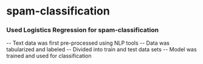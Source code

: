 # spam-classification
### Used Logistics Regression for spam-classification
-- Text data was first pre-processed using NLP tools
-- Data was tabularized and labeled
-- Divided into train and test data sets
-- Model was trained and used for classification
